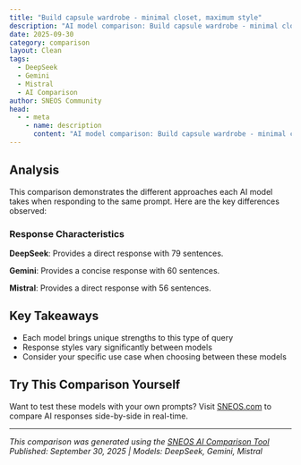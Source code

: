 ```yaml
---
title: "Build capsule wardrobe - minimal closet, maximum style"
description: "AI model comparison: Build capsule wardrobe - minimal closet, maximum style..."
date: 2025-09-30
category: comparison
layout: Clean
tags:
  - DeepSeek
  - Gemini
  - Mistral
  - AI Comparison
author: SNEOS Community
head:
  - - meta
    - name: description
      content: "AI model comparison: Build capsule wardrobe - minimal closet, maximum style..."
---
```


<ChatComparison
  title="Build capsule wardrobe - minimal closet, maximum style"
  prompt="Build capsule wardrobe - minimal closet, maximum style"
  :responses='{"DeepSeek": "Of course. Building a capsule wardrobe is one of the smartest things you can do for your style, your wallet, and your peace of mind. It\u2019s about curating a small collection of versatile, high-quality clothing that you love to wear.\n\nThe goal: **Fewer clothes, less decision fatigue, and a closet full of only outfits you feel great in.**\n\nHere is your step-by-step guide to building a capsule wardrobe.\n\n### The Core Philosophy\n\n1. **Quality Over Quantity:** Invest in well-made pieces that will last in style and durability.\n2. **Versatility is Key:** Every item should be a \u0022team player\u0022 and mix-and-match with several others.\n3. **Know Your Personal Style:** This wardrobe is for *you*. It should reflect your lifestyle, colors, and silhouette preferences.\n4. **It\u0027s a Living System:** Your capsule can change with the seasons, your lifestyle, and your evolving taste.\n\n---\n\n### Step 1: The Foundation - Define Your Style \u0026 Colors\n\nBefore you buy a single thing, do this crucial groundwork.\n\n* **Identify Your Style Vibe:** Are you Classic, Minimalist, Bohemian, Edgy, or Relaxed? Create a Pinterest board or mood board to visualize it.\n* **Choose a Color Palette:** This is the secret to effortless mixing.\n * **Neutrals (Your Base):** Pick 2-3 neutrals that form the foundation of your wardrobe (e.g., Black, White, and Navy; or Beige, White, and Gray).\n * **Accent Colors (Your Personality):** Pick 2-3 colors that you love and that complement your neutrals (e.g., Rust, Olive Green, Light Blue).\n* **Consider Your Lifestyle:** What percentage of your week is work, weekends, special events? Your capsule should reflect this reality (e.g., 50% workwear, 40% casual, 10% going-out).\n\n---\n\n### Step 2: The \u0022Magic Numbers\u0022 - A Sample Capsule Blueprint\n\nA typical seasonal capsule consists of **25-40 items**, including tops, bottoms, and dresses, but *excluding* outerwear, accessories, and specialty workout/sleepwear.\n\nHere is a classic **37-Piece Core Capsule** you can adapt. The numbers are a guide, not a rigid rule.\n\n#### \uD83D\uDC55 TOPS (15-18 items)\n* **Basic Tees (4):** 2 white, 1 black, 1 striped (long or short sleeve)\n* **Blouses (3):** A silk shirt, a crisp button-down, one fun/patterned top\n* **Knits (5):** 2 fine-gauge sweaters (1 turtleneck, 1 crewneck), 1 chunky sweater, 2 cardigans (1 long, 1 short)\n* **Nice Tanks (2):** For layering or warm weather\n* **Blazer or Smart Jacket (1):** Instantly elevates any outfit\n\n#### \uD83D\uDC56 BOTTOMS (7-9 items)\n* **Denim (2):** 1 classic blue straight-leg, 1 black or white jean\n* **Trousers (2):** 1 tailored (e.g., wool trouser), 1 casual (e.g., chino or wide-leg linen pant)\n* **Shorts/Skirts (2):** 1 tailored short, 1 midi skirt (or adjust for your preference)\n* **\u0022Special\u0022 Bottom (1):** Leather pant, patterned trouser, or a stylish track pant\n\n#### \uD83D\uDC57 DRESSES \u0026 JUMPSUITS (4-5 items)\n* **Day Dress (2):** A shirt dress and a sweater dress (or two versatile casual dresses)\n* **Go-Anywhere Dress (1):** A \u0022little black dress\u0022 or an equivalent that can be dressed up or down.\n* **Jumpsuit (1):** A stylish, easy one-and-done outfit.\n\n#### \uD83E\uDDE5 OUTERWEAR (3-4 items) *[Often considered separate]*\n* **Everyday Jacket (1):** Denim jacket, leather jacket, or trench coat\n* **Winter Coat (1):** Wool coat or parka\n* **Raincoat / Light Layer (1):** A versatile layer for unpredictable weather.\n\n---\n\n### Step 3: The \u0022Shop Your Closet\u0022 Edit\n\n**DO NOT GO SHOPPING YET.**\n\n1. **Empty Your Closet:** Take everything out. Yes, everything.\n2. **Sort Ruthlessly:** Create four piles:\n * **Love \u0026 Wear:** Fits well, makes you feel amazing, aligns with your style.\n * **Maybe:** You\u0027re unsure. Put these in a box out of sight for 1-3 months. If you don\u0027t go looking for an item, donate it.\n * **Mend/Tailor:** Items you love that need minor repairs or alterations.\n * **Donate/Sell:** Items that don\u0027t fit, are worn out, or don\u0027t suit your style.\n3. **Assess Your \u0022Keep\u0022 Pile:** Lay these items out. How do they fit into your planned capsule? Identify your core pieces and see where the gaps are.\n\n---\n\n### Step 4: Strategic Shopping \u0026 Building Outfits\n\nNow, with your gap list in hand, you can shop intentionally.\n\n* **Fill the Gaps:** Start with the most versatile missing piece (e.g., the perfect pair of jeans, a white tee, a blazer).\n* **The \u00223-Outfit\u0022 Rule:** Before buying anything new, mentally style it with *at least* three different outfits using items already in your capsule.\n* **Focus on Fit:** A $50 shirt that fits perfectly is better than a $200 shirt that doesn\u0027t. Budget for tailoring.\n* **Build Outfits:** Physically try on combinations from your capsule. Take photos of your favorite outfits. This is a game-changer for getting dressed quickly.\n\n---\n\n### Step 5: The Supporting Cast\n\nA capsule wardrobe is powered by its accessories.\n\n* **Shoes (5-6 pairs):** A neutral sneaker, a flat (loafer or ballet), an ankle boot, a dressier shoe (pump or sandal), a seasonal boot/sandal.\n* **Bags (2-3):** A everyday tote/crossbody, a smaller evening bag, a seasonal bag (e.g., a straw tote).\n* **Accessories:** Belts, scarves, and statement jewelry are the cheapest and most effective way to create new looks without buying new clothes.\n\n### Final Tips for Success\n\n* **Start Small:** Don\u0027t feel you need to build the perfect capsule in a week. Start with a 10x10 challenge (10 items for 10 days) to practice.\n* **It\u0027s Not About Deprivation:** It\u0027s about curating a collection you truly love. If you love prints, incorporate them! The rules are guidelines.\n* **Maintain It:** Do a quick seasonal review. Swap out a few items for the new season (e.g., store heavy sweaters, bring in linen shirts) to keep it fresh.\n\nBy following this process, you\u0027ll move from a closet full of clothes and \u0022nothing to wear\u0022 to a curated collection where every piece is a favorite. Happy capsuling", "Gemini": "Okay, let\u0027s build you a capsule wardrobe that\u0027s all about minimalism and maximum style. I\u0027m going to guide you through the process step-by-step. This is a collaborative process, so I\u0027ll need your input to tailor it perfectly to your needs!\n\n**Here\u0027s the general strategy we\u0027ll follow:**\n\n1. **Assess Your Lifestyle \u0026 Needs:** This is the MOST important step. What do you *actually* do every day/week?\n2. **Choose a Color Palette:** This makes mixing and matching a breeze.\n3. **Define Your Personal Style:** What makes you feel confident and comfortable?\n4. **Create a Master List:** Specific garments we\u0027ll aim to include.\n5. **Shopping (Intentionally):** Quality over quantity.\n6. **Edit Ruthlessly:** Be honest with yourself about what you *actually* wear.\n7. **Mix \u0026 Match Magic:** Learn to create multiple outfits from a limited number of items.\n\n**Let\u0027s start with Step 1: Assess Your Lifestyle \u0026 Needs**\n\nTo create a truly effective capsule wardrobe, I need some information about your daily/weekly life. Please answer the following questions as completely as possible. The more details you provide, the better I can assist you.\n\n* **What is your typical weekday like?** (e.g., work, errands, childcare, gym, etc.). Be specific about what activities you are doing during each part of the day.\n* **What is your typical weekend like?** (e.g., relaxing at home, social outings, hobbies, travel, etc.)\n* **What is your work environment like?** (e.g., formal office, business casual, casual, remote, outdoors, etc.) Do you need to meet with clients?\n* **What are your hobbies and interests?** (e.g., hiking, painting, going to concerts, etc.)\n* **Do you have any special occasions or events you regularly attend?** (e.g., weddings, conferences, galas, etc.)\n* **What are your climate considerations?** (e.g., hot and humid, cold and snowy, mild year-round, etc.) Where do you live?\n* **How important is comfort to you?** (Scale of 1-10, 1 being not important at all and 10 being absolutely essential)\n* **What are your current wardrobe pain points?** (e.g., nothing to wear, too much clutter, don\u0027t like anything I own, can\u0027t find matching pieces, etc.)\n* **What are your budget considerations?** (e.g., high-end investments, mid-range, budget-friendly)\n* **Do you prefer shopping in person or online?**\n\nOnce I have this information, we can move on to the next steps! I\u0027m excited to help you create a capsule wardrobe you\u0027ll love.\n", "Mistral": "Creating a capsule wardrobe is a great way to simplify your closet while maximizing style. Here\u2019s a step-by-step guide to help you build a minimal yet versatile wardrobe:\n\n### Step 1: Assess Your Current Wardrobe\n1. **Declutter**: Go through your closet and remove items you haven\u2019t worn in the past year, don\u2019t fit well, or don\u2019t make you feel good.\n2. **Identify Essentials**: Keep items that are versatile, high-quality, and fit well.\n\n### Step 2: Define Your Style\n1. **Personal Style**: Determine your personal style. Are you classic, bohemian, minimalist, or something else?\n2. **Color Palette**: Choose a color palette that suits your style and complexion. Neutrals like black, white, gray, and navy are versatile and easy to mix and match.\n\n### Step 3: Build the Foundation\n1. **Tops**:\n - **Basic Tees**: 3-4 in neutral colors (white, black, gray, navy).\n - **Blouses/Shirts**: 2-3 in versatile patterns or colors.\n - **Sweaters**: 2-3 in neutral colors.\n - **Jackets**: 1-2 (a blazer and a denim jacket are versatile options).\n\n2. **Bottoms**:\n - **Jeans**: 2-3 pairs (dark wash, light wash, black).\n - **Trousers**: 1-2 pairs in neutral colors.\n - **Skirts/Dresses**: 2-3 versatile pieces that can be dressed up or down.\n\n3. **Outerwear**:\n - **Coat**: 1-2 (a trench coat and a wool coat are good options).\n - **Light Jacket**: 1 (a leather jacket or a bomber jacket).\n\n4. **Shoes**:\n - **Everyday Shoes**: 1-2 pairs (sneakers, ballet flats).\n - **Dress Shoes**: 1 pair (heels or dressy flats).\n - **Boots**: 1 pair (ankle boots or knee-high boots).\n\n### Step 4: Add Accessories\n1. **Bags**:\n - **Everyday Bag**: 1 (a tote or a crossbody bag).\n - **Evening Bag**: 1 (a clutch or a small shoulder bag).\n\n2. **Jewelry**:\n - **Essentials**: A few pairs of earrings, a necklace, a bracelet, and a watch.\n - **Statement Pieces**: 1-2 items that can elevate an outfit.\n\n3. **Scarves**:\n - **Versatile Scarves**: 2-3 in neutral colors or patterns.\n\n### Step 5: Seasonal Adjustments\n1. **Spring/Summer**:\n - **Lightweight Fabrics**: Linen, cotton, silk.\n - **Dresses**: 2-3 lightweight dresses.\n - **Shorts**: 1-2 pairs.\n\n2. **Fall/Winter**:\n - **Warm Fabrics**: Wool, cashmere, fleece.\n - **Knitwear**: 2-3 sweaters or cardigans.\n - **Coats**: 1-2 heavier coats.\n\n### Step 6: Maintain and Update\n1. **Regularly Review**: Every few months, review your wardrobe to ensure everything still fits and suits your style.\n2. **Quality Over Quantity**: Invest in high-quality pieces that will last longer.\n3. **Seasonal Updates**: Add a few trendy pieces each season to keep your wardrobe fresh.\n\n### Tips for Maximum Style\n1. **Mix and Match**: Ensure that every piece can be mixed and matched with multiple other items.\n2. **Layering**: Use layering to create different looks with the same pieces.\n3. **Versatility**: Choose items that can be dressed up or down depending on the occasion.\n\nBy following these steps, you can create a capsule wardrobe that is both minimal and stylish, making getting dressed each day a breeze."}' 
  published-date="22:46"
/>

## Analysis

This comparison demonstrates the different approaches each AI model takes when responding to the same prompt. Here are the key differences observed:

### Response Characteristics

**DeepSeek**: Provides a direct response with 79 sentences. 

**Gemini**: Provides a concise response with 60 sentences. 

**Mistral**: Provides a direct response with 56 sentences. 

## Key Takeaways

- Each model brings unique strengths to this type of query
- Response styles vary significantly between models
- Consider your specific use case when choosing between these models

## Try This Comparison Yourself

Want to test these models with your own prompts? Visit [SNEOS.com](https://sneos.com) to compare AI responses side-by-side in real-time.

---

*This comparison was generated using the [SNEOS AI Comparison Tool](https://sneos.com)*
*Published: September 30, 2025 | Models: DeepSeek, Gemini, Mistral*

